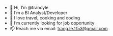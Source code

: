 - 👋 Hi, I’m @trancyle
- 👀 I’m a BI Analyst/Developer
- 🌱 I love travel, cooking and coding
- 💞️ I’m currently looking for job opportunity
- 📫 Reach me via email: trang.le.1153@gmail.com

<!---
trancyle/trancyle is a ✨ special ✨ repository because its `README.md` (this file) appears on your GitHub profile.
You can click the Preview link to take a look at your changes.
--->
